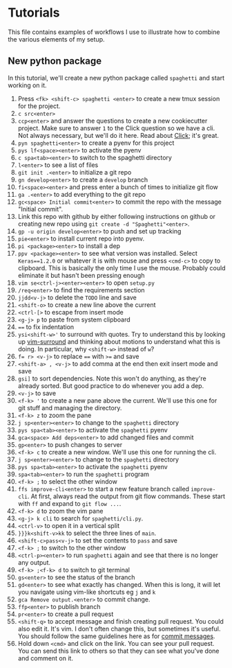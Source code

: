 Tutorials
=========

This file contains examples of workflows I use to illustrate how to combine the
various elements of my setup.

New python package
------------------
In this tutorial, we'll create a new python package called `spaghetti` and
start working on it.

1. Press `<fk> <shift-c> spaghetti <enter>` to create a new tmux session for
   the project.
1. `c src<enter>`
1. `ccp<enter>` and answer the questions to create a new cookiecutter project.  Make
   sure to answer `1` to the Click question so we have a cli.  Not always
   necessary, but we'll do it here.  Read about
   [Click](http://click.pocoo.org/5/); it's great.
1. `pyn spaghetti<enter>` to create a pyenv for this project
1. `pys lf<space><enter>` to activate the pyenv
1. `c spa<tab><enter>` to switch to the spaghetti directory
1. `l<enter>` to see a list of files
1. `git init .<enter>` to initialize a git repo
1. `gn develop<enter>` to create a `develop` branch
1. `fi<space><enter>` and press enter a bunch of times to initialize git flow
1. `ga .<enter>` to add everything to the git repo
1. `gc<space> Initial commit<enter>` to commit the repo with the message "Initial
   commit".
1. Link this repo with github by either following instructions on github or
   creating new repo using `git create -d "Spaghetti"<enter>`.
1. `gp -u origin develop<enter>` to push and set up tracking
1. `pie<enter>` to install current repo into pyenv.
1. `pi <package><enter>` to install a dep
1. `ppv <package><enter>` to see what version was installed.  Select `Keras==1.2.0` or
   whatever it is with mouse and press `<cmd-c>` to copy to clipboard.  This is
   basically the only time I use the mouse.  Probably could eliminate it but
   hasn't been pressing enough
1. `vim se<ctrl-j><enter><enter>` to open `setup.py`
1. `/req<enter>` to find the requirements section
1. `jjdd<v-j>` to delete the `TODO` line and save
1. `<shift-o>` to create a new line above the current
1. `<ctrl-[>` to escape from insert mode
1. `<g-j> p` to paste from system clipboard
1. `==` to fix indentation
1. `ysi<shift-w>'` to surround with quotes.  Try to understand this by looking
   up [vim-surround](https://github.com/tpope/vim-surround) and thinking about
   motions to understand what this is doing.  In particular, why `<shift-w>`
   instead of `w`?
1. `f= r> <v-j>` to replace `==` with `>=` and save
1. `<shift-a> , <v-j>` to add comma at the end then exit insert mode and save
1. `gsi]` to sort dependencies.  Note this won't do anything, as they're
   already sorted.  But good practice to do whenever you add a dep.
1. `<v-j>` to save
1. `<f-k> '` to create a new pane above the current.  We'll use this one for
   git stuff and managing the directory.
1. `<f-k> z` to zoom the pane
1. `j sp<enter><enter>` to change to the `spaghetti` directory
1. `pys spa<tab><enter>` to activate the `spaghetti` pyenv
1. `gca<space> Add deps<enter>` to add changed files and commit
1. `gp<enter>` to push changes to server
1. `<f-k> c` to create a new window.  We'll use this one for running the cli.
1. `j sp<enter><enter>` to change to the `spaghetti` directory 
1. `pys spa<tab><enter>` to activate the `spaghetti` pyenv
1. `spa<tab><enter>` to run the `spaghetti` program
1. `<f-k> ;` to select the other window
1. `ffs improve-cli<enter>` to start a new feature branch called `improve-cli`.
   At first, always read the output from git flow commands.  These start with
   `ff` and expand to `git flow ...`.
1. `<f-k> d` to zoom the vim pane
1. `<g-j> k cli` to search for `spaghetti/cli.py`.
1. `<ctrl-v>` to open it in a vertical split
1. `}}}k<shift-v>kk` to select the three lines of `main`.
1. `<shift-c>pass<v-j>` to set the contents to `pass` and save
1. `<f-k> ;` to switch to the other window
1. `<ctrl-p><enter>` to run `spaghetti` again and see that there is no longer
   any output.
1. `<f-k> ;<f-k> d` to switch to git terminal
1. `gs<enter>` to see the status of the branch
1. `gd<enter>` to see what exactly has changed.  When this is long, it will let
   you navigate using vim-like shortcuts eg `j` and `k`
1. `gca Remove output.<enter>` to commit change.
1. `ffp<enter>` to publish branch
1. `pr<enter>` to create a pull request
1. `<shift-q>` to accept message and finish creating pull request.  You could
   also edit it.  It's vim.  I don't often change this, but sometimes it's
   useful. You should follow the same guidelines here as for
   [commit messages](https://github.com/erlang/otp/wiki/Writing-good-commit-messages).
1. Hold down `<cmd>` and click on the link.  You can see your pull request.  You
   can send this link to others so that they can see what you've done and
   comment on it.
